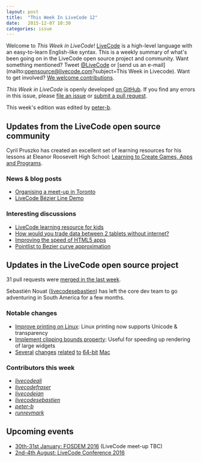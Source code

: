 ```yaml
---
layout: post
title:  "This Week In LiveCode 12"
date:   2015-12-07 10:30
categories: issue
---
```


Welcome to *This Week in LiveCode*!  [LiveCode](https://livecode.com/) is a high-level language with an easy-to-learn English-like syntax.  This is a weekly summary of what's been going on in the LiveCode open source project and community.  Want something mentioned?  Tweet [@LiveCode](https://twitter.com/LiveCode) or [send us an e-mail](mailto:opensource@livecode.com?subject=This Week in Livecode).  Want to get involved?  [We welcome contributions](https://github.com/livecode/livecode).

*This Week in LiveCode* is openly developed [on GitHub](https://github.com/livecode/this-week-in-livecode).  If you find any errors in this issue, please [file an issue](https://github.com/livecode/this-week-in-livecode/issues) or [submit a pull request](https://github.com/livecode/this-week-in-livecode/pulls).

This week's edition was edited by [peter-b](https://github.com/peter-b).

## Updates from the LiveCode open source community

Cyril Pruszko has created an excellent set of learning resources for his lessons at Eleanor Roosevelt High School: [Learning to Create Games, Apps and Programs](https://sites.google.com/a/pgcps.org/livecode/).

### News & blog posts

* [Organising a meet-up in Toronto](http://www.meetup.com/Greater-Toronto-Area-LiveCode-Users-Group/messages/boards/thread/49435566/)
* [LiveCode Bézier Line Demo](http://tactilemedia.com/blog/2015/12/06/livecode-bezier-line-demo/)

### Interesting discussions

* [LiveCode learning resource for kids](http://forums.livecode.com/viewtopic.php?f=107&t=25972)
* [How would you trade data between 2 tablets without internet?](http://thread.gmane.org/gmane.comp.ide.revolution.user/220954)
* [Improving the speed of HTML5 apps](http://forums.livecode.com/viewtopic.php?f=120&t=25345&view=unread#p135062)
* [Pointlist to Bezier curve approximation](http://article.gmane.org/gmane.comp.ide.revolution.user/221066)

## Updates in the LiveCode open source project

31 pull requests were [merged in the last week](https://github.com/search?l=&o=asc&s=created&type=Issues&utf8=%E2%9C%93&q=org%3Alivecode+is%3Apublic+is%3Apr+is%3Amerged+merged%3A2015-11-30..2015-12-06).

Sebastién Nouat ([livecodesebastien](https://github.com/livecodesebastien)) has left the core dev team to go adventuring in South America for a few months.

### Notable changes

* [Improve printing on Linux](https://github.com/livecode/livecode/pull/3340): Linux printing now supports Unicode & transparency
* [Implement clipping bounds property](https://github.com/livecode/livecode/pull/3363): Useful for speeding up rendering of large widgets
* [Several](https://github.com/livecode/livecode/pull/3048) [changes](https://github.com/livecode/livecode/pull/3161) [related](https://github.com/livecode/livecode/pull/3167) [to](https://github.com/livecode/livecode/pull/3174) [64-bit](https://github.com/livecode/livecode/pull/3175) [Mac](https://github.com/livecode/livecode/pull/3176)

### Contributors this week

* *[livecodeali](https://github.com/livecodeali)*
* *[livecodefraser](https://github.com/livecodefraser)*
* *[livecodeian](https://github.com/livecodeian)*
* *[livecodesebastien](https://github.com/livecodesebastien)*
* *[peter-b](https://github.com/peter-b)*
* *[runrevmark](https://github.com/runrevmark)*

## Upcoming events

* [30th-31st January: FOSDEM 2016](https://fosdem.org/2016) (LiveCode meet-up TBC)
* [2nd-4th August: LiveCode Conference 2016](https://livecode.com/edinburgh-2016/)
